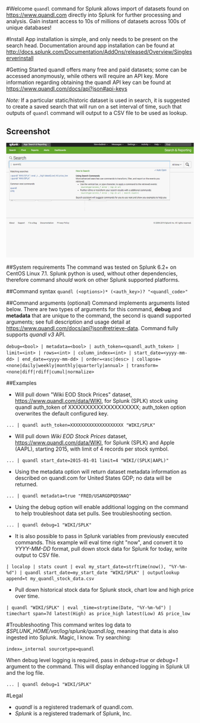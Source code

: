 #Welcome
`quandl` command for Splunk allows import of datasets found on https://www.quandl.com directly into Splunk for further processing and analysis. Gain instant access to 10s of millions of datasets across 100s of unique databases!

#Install
App installation is simple, and only needs to be present on the search head. Documentation around app installation can be found at http://docs.splunk.com/Documentation/AddOns/released/Overview/Singleserverinstall

#Getting Started
quandl offers many free and paid datasets; some can be accessed anonymously, while others will require an API key. More information regarding obtaining the quandl API key can be found at https://www.quandl.com/docs/api?json#api-keys

*Note:* If a particular static/historic dataset is used in search, it is suggested to create a saved search that will run on a set interval of time, such that outputs of `quandl` command will output to a CSV file to be used as lookup.

## Screenshot
![quandl command for splunk ](https://raw.githubusercontent.com/hire-vladimir/SA-quandl/master/static/quand.gif)

##System requirements
The command was tested on Splunk 6.2+ on CentOS Linux 7.1. Splunk python is used, without other dependencies, therefore command *should* work on other Splunk supported platforms.

##Command syntax
`quandl (<options>)* (<auth_key>)? "<quandl_code>"`

##Command arguments (optional)
Command implements arguments listed below. There are two types of arguments for this command, **debug** and **metadata** that are unique to the command, the second is quandl supported arguments; see full description and usage detail at https://www.quandl.com/docs/api?json#retrieve-data. Command fully supports *quandl v3* API.

```debug=<bool> | metadata=<bool> | auth_token=<quandl_auth_token> | limit=<int> | rows=<int> | column_index=<int> | start_date=<yyyy-mm-dd> | end_date=<yyyy-mm-dd> | order=<asc|desc> | collapse=<none|daily|weekly|monthly|quarterly|annual> | transform=<none|diff|rdiff|cumul|normalize>```

##Examples
* Will pull down "Wiki EOD Stock Prices" dataset, https://www.quandl.com/data/WIKI, for Splunk (SPLK) stock using quandl auth_token of XXXXXXXXXXXXXXXXXXXX; auth_token option overwrites the default configured key.
```
... | quandl auth_token=XXXXXXXXXXXXXXXXXXXX "WIKI/SPLK"
```
* Will pull down *Wiki EOD Stock Prices* dataset, https://www.quandl.com/data/WIKI, for Splunk (SPLK) and Apple (AAPL), starting 2015, with limit of 4 records per stock symbol.
```
... | quandl start_date=2015-01-01 limit=4 "WIKI/(SPLK|AAPL)"
```
* Using the metadata option will return dataset metadata information as described on quandl.com for United States GDP; no data will be returned.
```
... | quandl metadata=true "FRED/USARGDPQDSNAQ"
```
* Using the debug option will enable additional logging on the command to help troubleshoot data set pulls. See troubleshooting section.
```
... | quandl debug=1 "WIKI/SPLK"
```
* It is also possible to pass in Splunk variables from previously executed commands. This example will eval time right "now", and convert it to *YYYY-MM-DD* format, pull down stock data for Splunk for today, write output to CSV file.
```
| localop | stats count | eval my_start_date=strftime(now(), "%Y-%m-%d") | quandl start_date=my_start_date "WIKI/SPLK" | outputlookup append=t my_quandl_stock_data.csv
```
* Pull down historical stock data for Splunk stock, chart low and high price over time.
```
| quandl "WIKI/SPLK" | eval _time=strptime(Date, "%Y-%m-%d") | timechart span=7d latest(High) as price_high latest(Low) AS price_low
```

#Troubleshooting
This command writes log data to *$SPLUNK_HOME/var/log/splunk/quandl.log*, meaning that data is also ingested into Splunk. Magic, I know. Try searching:
```
index=_internal sourcetype=quandl
```

When debug level logging is required, pass in *debug=true* or *debug=1* argument to the command. This will display enhanced logging in Splunk UI and the log file.
```
... | quandl debug=1 "WIKI/SPLK"
```

#Legal
* *quandl* is a registered trademark of quandl.com.
* *Splunk* is a registered trademark of Splunk, Inc.

